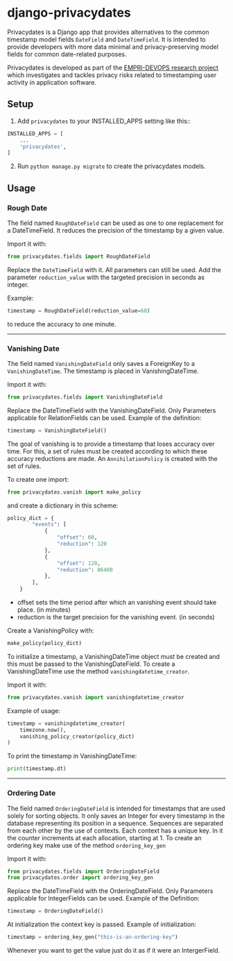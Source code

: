 django-privacydates
===================

Privacydates is a Django app that provides alternatives to the common timestamp model fields
`DateField` and `DateTimeField`.
It is intended to provide developers with more data minimal and
privacy-preserving model fields for common date-related purposes.

Privacydates is developed as part of the [EMPRI-DEVOPS research project](https://empri-devops.de)
which investigates and tackles privacy risks related to timestamping user
activity in application software.


## Setup

1. Add `privacydates` to your INSTALLED_APPS setting like this::

```python
INSTALLED_APPS = [
    ...
    'privacydates',
]
```

2. Run ``python manage.py migrate`` to create the privacydates models.


## Usage

### Rough Date

The field named `RoughDateField` can be used as one to one replacement for a DateTimeField.
It reduces the precision of the timestamp by a given value.

Import it with:

```python
from privacydates.fields import RoughDateField
```

Replace the `DateTimeField` with it. All parameters can still be used.
Add the parameter `reduction_value` with the targeted precision in seconds as integer.

Example:
```python
timestamp = RoughDateField(reduction_value=60)
```
to reduce the accuracy to one minute.


---
### Vanishing Date

The field named `VanishingDateField` only saves a ForeignKey to a `VanishingDateTime`.
The timestamp is placed in VanishingDateTime.

Import it with:

```python
from privacydates.fields import VanishingDateField
```


Replace the DateTimeField with the VanishingDateField. Only Parameters applicable for RelationFields can be used.
Example of the definition:
```python
timestamp = VanishingDateField()
```

The goal of vanishing is to provide a timestamp that loses accuracy over time.
For this, a set of rules must be created according to which these accuracy reductions are made.
An `AnnihilationPolicy` is created with the set of rules.

To create one import:

```python
from privacydates.vanish import make_policy
```

and create a dictionary in this scheme:

```python
policy_dict = {
        "events": [
            {
                "offset": 60,
                "reduction": 120
            },
            {
                "offset": 120,
                "reduction": 86400
            },
        ],
    }
```
- offset sets the time period after which an vanishing event should take place. (in minutes)
- reduction is the target precision for the vanishing event. (in seconds)

Create a VanishingPolicy with:
```python
make_policy(policy_dict)
```


To initialize a timestamp,
a VanishingDateTime object must be created and this must be passed to the VanishingDateField.
To create a VanishingDateTime use the method `vanishingdatetime_creator`.

Import it with:

```python
from privacydates.vanish import vanishingdatetime_creator
```

Example of usage:
```python
timestamp = vanishingdatetime_creator(
    timezone.now(),
    vanishing_policy_creator(policy_dict)
)
```

To print the timestamp in VanishingDateTime:
```python
print(timestamp.dt)
```



---
### Ordering Date

The field named `OrderingDateField` is intended for timestamps that are used solely for sorting objects.
It only saves an Integer for every timestamp in the database representing its position in a sequence.
Sequences are separated from each other by the use of contexts. Each context has a unique key.
In it the counter increments at each allocation, starting at 1.
To create an ordering key make use of the method `ordering_key_gen`

Import it with:

```python
from privacydates.fields import OrderingDateField
from privacydates.order import ordering_key_gen
```


Replace the DateTimeField with the OrderingDateField. Only Parameters applicable for IntegerFields can be used.
Example of the Definition:
```python
timestamp = OrderingDateField()
```


At initialization the context key is passed.
Example of initialization:
```python
timestamp = ordering_key_gen("this-is-an-ordering-key")
```

Whenever you want to get the value just do it as if it were an IntergerField.
